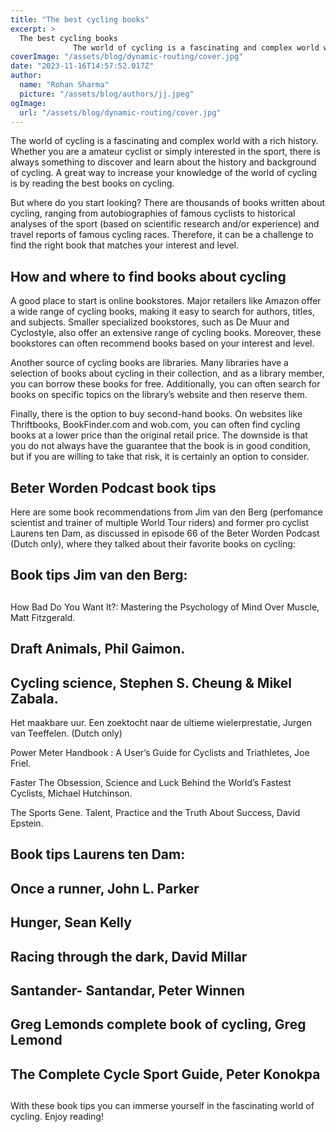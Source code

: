 ```yaml
---
title: "The best cycling books"
excerpt: >
  The best cycling books
              The world of cycling is a fascinating and complex world with a rich history. Whether you are a amateur cyclist or simply interested in the sport, there is always som
coverImage: "/assets/blog/dynamic-routing/cover.jpg"
date: "2023-11-16T14:57:52.017Z"
author:
  name: "Rohan Sharma"
  picture: "/assets/blog/authors/jj.jpeg"
ogImage:
  url: "/assets/blog/dynamic-routing/cover.jpg"
---
```


The world of cycling is a fascinating and complex world with a rich history. Whether you are a amateur cyclist or simply interested in the sport, there is always something to discover and learn about the history and background of cycling. A great way to increase your knowledge of the world of cycling is by reading the best books on cycling.


But where do you start looking? There are thousands of books written about cycling, ranging from autobiographies of famous cyclists to historical analyses of the sport (based on scientific research and/or experience) and travel reports of famous cycling races. Therefore, it can be a challenge to find the right book that matches your interest and level.


## How and where to find books about cycling

A good place to start is online bookstores. Major retailers like Amazon offer a wide range of cycling books, making it easy to search for authors, titles, and subjects. Smaller specialized bookstores, such as De Muur and Cyclostyle, also offer an extensive range of cycling books. Moreover, these bookstores can often recommend books based on your interest and level.


Another source of cycling books are libraries. Many libraries have a selection of books about cycling in their collection, and as a library member, you can borrow these books for free. Additionally, you can often search for books on specific topics on the library’s website and then reserve them.


Finally, there is the option to buy second-hand books. On websites like Thriftbooks, BookFinder.com and wob.com, you can often find cycling books at a lower price than the original retail price. The downside is that you do not always have the guarantee that the book is in good condition, but if you are willing to take that risk, it is certainly an option to consider.


## Beter Worden Podcast book tips

Here are some book recommendations from Jim van den Berg (perfomance scientist and trainer of multiple World Tour riders) and former pro cyclist Laurens ten Dam, as discussed in episode 66 of the Beter Worden Podcast (Dutch only), where they talked about their favorite books on cycling:


## Book tips Jim van den Berg:

## 

How Bad Do You Want It?: Mastering the Psychology of Mind Over Muscle, Matt Fitzgerald.


## Draft Animals, Phil Gaimon.

## Cycling science, Stephen S. Cheung & Mikel Zabala.

Het maakbare uur. Een zoektocht naar de ultieme wielerprestatie, Jurgen van Teeffelen. (Dutch only)


Power Meter Handbook : A User’s Guide for Cyclists and Triathletes, Joe Friel.


Faster The Obsession, Science and Luck Behind the World’s Fastest Cyclists, Michael Hutchinson.


The Sports Gene. Talent, Practice and the Truth About Success, David Epstein.


## 

## Book tips Laurens ten Dam:

## 

## Once a runner, John L. Parker

## Hunger, Sean Kelly

## Racing through the dark, David Millar

## Santander- Santandar, Peter Winnen

## Greg Lemonds complete book of cycling, Greg Lemond

## The Complete Cycle Sport Guide, Peter Konokpa

## 

With these book tips you can immerse yourself in the fascinating world of cycling. Enjoy reading!
